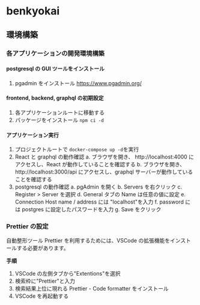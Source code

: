 # benkyokai

## 環境構築

### 各アプリケーションの開発環境構築

#### postgresql の GUI ツールをインストール

1. pgadmin をインストール https://www.pgadmin.org/

#### frontend, backend, graphql の初期設定

1. 各アプリケーションルートに移動する
2. パッケージをインストール `npm ci -d`

#### アプリケーション実行

1. プロジェクトルートで `docker-compose up -d`を実行
2. React と graphql の動作確認
   a. ブラウザを開き、 http://localhost:4000 にアクセスし、React が動作していることを確認する
   b. ブラウザを開き、 http://localhost:3000/api にアクセスし、graphql サーバーが動作していることを確認する
3. postgresql の動作確認
   a. pgAdmin を開く
   b. Servers を右クリック
   c. Register > Server を選択
   d. General タブの Name は任意の値に設定
   e. Connection Host name / address には "localhost"を入力
   f. password には postgres に設定したパスワードを入力
   g. Save をクリック

### Prettier の設定

自動整形ツール Prettier を利用するためには、VSCode の拡張機能をインストールする必要があります。

**手順**

1. VSCode の左側タブから"Extentions"を選択
2. 検索枠に"Prettier"と入力
3. 検索結果上位に現れる Prettier - Code formatter をインストール
4. VSCode を再起動する
